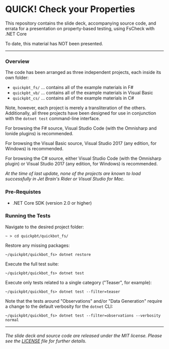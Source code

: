 QUICK! Check your Properties
===

This repository contains the slide deck, accompanying source code, and errata
for a presentation on property-based testing, using FsCheck with .NET Core

To date, this material has NOT been presented.

---

### Overview

The code has been arranged as three independent projects, each inside its own folder:

+ `quickpbt_fs/` ... contains all of the example materials in F#
+ `quickpbt_vb/` ... contains all of the example materials in Visual Basic
+ `quickpbt_cs/` ... contains all of the example materials in C#

Note, however, each project is merely a transliteration of the others. 
Additionally, all three projects have been designed for use in conjunction with the `dotnet test` command-line interface.

For browsing the F# source, Visual Studio Code (with the Omnisharp and Ionide plugins) is recommended.

For browsing the Visual Basic source, Visual Studio 2017 (any edition, for Windows) is recommended.

For browsing the C# source, either Visual Studio Code (with the Omnisharp plugin) or Visual Studio 2017 (any edition, for Windows) is recommended.

_At the time of last update, none of the projects are known to load successfully in Jet Brain's Rider or Visual Studio for Mac._

### Pre-Requistes

+ .NET Core SDK (version 2.0 or higher)


### Running the Tests

Navigate to the desired project folder:
```
~ > cd quickpbt/quickbot_fs/
```

Restore any missing packages:
```
~/quickpbt/quickbot_fs> dotnet restore
```

Execute the full test suite:
```
~/quickpbt/quickbot_fs> dotnet test
```

Execute only tests related to a single category ("Teaser", for example):
```
~/quickpbt/quickbot_fs> dotnet test --filter=teaser
```

Note that the tests around "Observations" and/or "Data Generation" require a change to the default verbosity for the `dotnet` CLI:
```
~/quickpbt/quickbot_fs> dotnet test --filter=observations --verbosity normal
```

---

###### The slide deck and source code are released under the MIT license. Please see the [LICENSE](https://github.com/pblasucci/quickpbt/blob/master/LICENSE.txt) file for further details.
